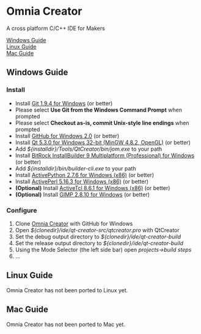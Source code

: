 Omnia Creator
=============

A cross platform C/C++ IDE for Makers

[Windows Guide](#windows-guide)  
[Linux Guide](#linux-guide)  
[Mac Guide](#mac-guide)

Windows Guide
-------------

### Install

* Install [Git 1.9.4 for Windows](http://git-scm.com/download/win) (or better)
 * Please select **Use Git from the Windows Command Prompt** when prompted
 * Please select **Checkout as-is, commit Unix-style line endings** when prompted
* Install [GitHub for Windows 2.0](https://windows.github.com) (or better)
* Install [Qt 5.3.0 for Windows 32-bit (MinGW 4.8.2, OpenGL)](http://qt-project.org/downloads) (or better)
 * Add *${installdir}/Tools/QtCreator/bin/jom.exe* to your path
* Install [BitRock InstallBuilder 9 Multiplatform (Professional) for Windows](http://installbuilder.bitrock.com/download-installbuilder-for-qt-step-2.html) (or better)
 * Add *${installdir}/bin/builder-cli.exe* to your path
* Install [ActivePython 2.7.6 for Windows (x86)](http://www.activestate.com/activepython/downloads) (or better)
* Install [ActivePerl 5.16.3 for Windows (x86)](http://www.activestate.com/activeperl/downloads) (or better)
* **(Optional)** Install [ActiveTcl 8.6.1 for Windows (x86)](http://www.activestate.com/activetcl/downloads) (or better)
* **(Optional)** Install [GIMP 2.8.10 for Windows](http://www.gimp.org/downloads/) (or better)

### Configure

1. Clone [Omnia Creator](github-windows://openRepo/https://github.com/omniacreator/omniacreator) with GitHub for Windows
2. Open *${clonedir}/ide/qt-creator-src/qtcreator.pro* with QtCreator
 1. Set the debug output directory to *${clonedir}/ide/qt-creator-build*
 2. Set the release output directory to *${clonedir}/ide/qt-creator-build*
4. Using the Mode Selector (the left side bar) open *projects->build steps*
 1. ...

Linux Guide
-----------

Omnia Creator has not been ported to Linux yet.

Mac Guide
---------

Omnia Creator has not been ported to Mac yet.
